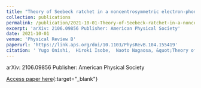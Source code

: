 ```yaml
---
title: "Theory of Seebeck ratchet in a noncentrosymmetric electron-phonon coupled system"
collection: publications
permalink: /publication/2021-10-01-Theory-of-Seebeck-ratchet-in-a-noncentrosymmetric-electron-phonon-coupled-system
excerpt: 'arXiv: 2106.09856 Publisher: American Physical Society'
date: 2021-10-01
venue: 'Physical Review B'
paperurl: 'https://link.aps.org/doi/10.1103/PhysRevB.104.155419'
citation: ' Yugo Onishi,  Hiroki Isobe,  Naoto Nagaosa, &quot;Theory of Seebeck ratchet in a noncentrosymmetric electron-phonon coupled system.&quot; Physical Review B, 2021.'
---
```

arXiv: 2106.09856 Publisher: American Physical Society

[Access paper here](https://link.aps.org/doi/10.1103/PhysRevB.104.155419){:target="_blank"}
